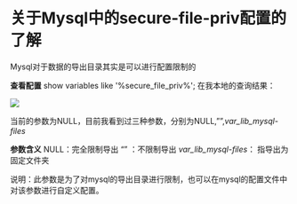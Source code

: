 # 关于Mysql中的secure-file-priv配置的了解
Mysql对于数据的导出目录其实是可以进行配置限制的

**查看配置** 
show variables like '%secure_file_priv%';
在我本地的查询结果：

![](%E5%85%B3%E4%BA%8EMysql%E4%B8%AD%E7%9A%84secure-file-priv%E9%85%8D%E7%BD%AE%E7%9A%84%E4%BA%86%E8%A7%A3/%E5%85%B3%E4%BA%8EMysql%E4%B8%AD%E7%9A%84secure-file-priv%E9%85%8D%E7%BD%AE%E7%9A%84%E4%BA%86%E8%A7%A3/D0728B4A-A021-4ADA-8EBF-E2AB06259FFD.png)

当前的参数为NULL，目前我看到过三种参数，分别为NULL,””,_var_lib_mysql-files_

**参数含义**
NULL：完全限制导出
“” ：不限制导出
_var_lib_mysql-files_： 指导出为固定文件夹

说明：此参数是为了对mysql的导出目录进行限制，也可以在mysql的配置文件中对该参数进行自定义配置。